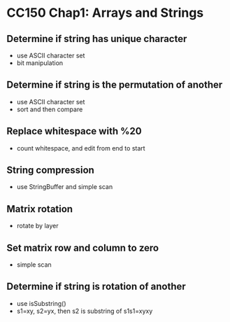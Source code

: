 CC150 Chap1: Arrays and Strings
========

## Determine if string has unique character
* use ASCII character set
* bit manipulation

## Determine if string is the permutation of another
* use ASCII character set
* sort and then compare

## Replace whitespace with %20
* count whitespace, and edit from end to start

## String compression
* use StringBuffer and simple scan

## Matrix rotation
* rotate by layer

## Set matrix row and column to zero
* simple scan

## Determine if string is rotation of another
* use isSubstring()
* s1=xy, s2=yx, then s2 is substring of s1s1=xyxy